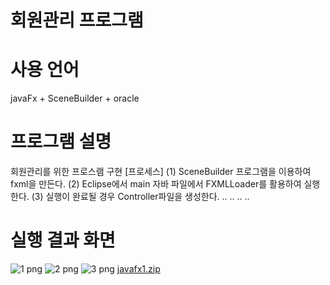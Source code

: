# 회원관리 프로그램

# 사용 언어
  javaFx + SceneBuilder + oracle
# 프로그램 설명  
회원관리를 위한 프로스램 구현
[프로세스]
(1) SceneBuilder 프로그램을 이용하여 fxml을 만든다.
(2) Eclipse에서 main 자바 파일에서 FXMLLoader를 활용하여 실행한다.
(3) 실행이 완료될 경우 Controller파일을 생성한다.
..
..
..
..

# 실행 결과 화면
![1 png](https://user-images.githubusercontent.com/88234731/141292937-c319d177-151e-47d6-ad55-4392de3066f8.jpg)
![2 png](https://user-images.githubusercontent.com/88234731/141292942-b9d660a6-9e8f-4de8-aba1-d51b27694f87.jpg)
![3 png](https://user-images.githubusercontent.com/88234731/141292944-a602f374-ffbe-4a28-964b-4c49a447d059.jpg)
[javafx1.zip](https://github.com/dokang0144/memvership/files/7520162/javafx1.zip)
